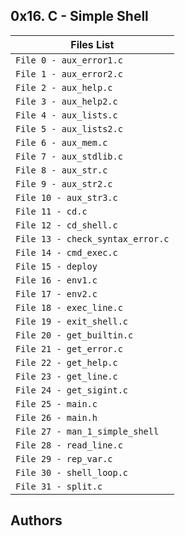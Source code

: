 ## 0x16. C - Simple Shell

| Files List |
| ------------ |
| `File 0 - aux_error1.c` |
| `File 1 - aux_error2.c` |
| `File 2 - aux_help.c` |
| `File 3 - aux_help2.c` |
| `File 4 - aux_lists.c` |
| `File 5 - aux_lists2.c` |
| `File 6 - aux_mem.c` |
| `File 7 - aux_stdlib.c` |
| `File 8 - aux_str.c` |
| `File 9 - aux_str2.c` |
| `File 10 - aux_str3.c` |
| `File 11 - cd.c` |
| `File 12 - cd_shell.c` |
| `File 13 - check_syntax_error.c` |
| `File 14 - cmd_exec.c` |
| `File 15 - deploy` |
| `File 16 - env1.c` |
| `File 17 - env2.c` |
| `File 18 - exec_line.c` |
| `File 19 - exit_shell.c` |
| `File 20 - get_builtin.c` |
| `File 21 - get_error.c` |
| `File 22 - get_help.c` |
| `File 23 - get_line.c` |
| `File 24 - get_sigint.c` |
| `File 25 - main.c` |
| `File 26 - main.h` |
| `File 27 - man_1_simple_shell` |
| `File 28 - read_line.c` |
| `File 29 - rep_var.c` |
| `File 30 - shell_loop.c` |
| `File 31 - split.c` |


## Authors

